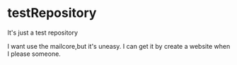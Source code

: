 testRepository
==============

It's just a test repository

I want use the mailcore,but it's uneasy. I can get it by create a website when I please someone.
